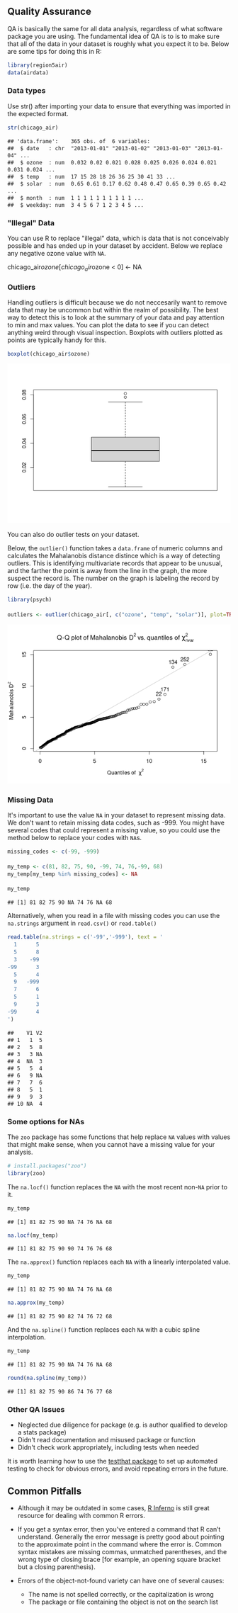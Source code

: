 ## Quality Assurance

QA is basically the same for all data analysis, regardless of what software 
package you are using. The fundamental idea of QA is to is to make sure that all
of the data in your dataset is roughly what you expect it to be. 
Below are some tips for doing this in R:


```r
library(region5air)
data(airdata)
```



### Data types

Use str() after importing your data to ensure that everything was imported in the 
expected format.


```r
str(chicago_air)
```

```
## 'data.frame':	365 obs. of  6 variables:
##  $ date   : chr  "2013-01-01" "2013-01-02" "2013-01-03" "2013-01-04" ...
##  $ ozone  : num  0.032 0.02 0.021 0.028 0.025 0.026 0.024 0.021 0.031 0.024 ...
##  $ temp   : num  17 15 28 18 26 36 25 30 41 33 ...
##  $ solar  : num  0.65 0.61 0.17 0.62 0.48 0.47 0.65 0.39 0.65 0.42 ...
##  $ month  : num  1 1 1 1 1 1 1 1 1 1 ...
##  $ weekday: num  3 4 5 6 7 1 2 3 4 5 ...
```

### "Illegal" Data

You can use R to replace "illegal" data, which is data that is not conceivably 
possible and has ended up in your dataset by accident. Below we replace any
negative ozone value with `NA`.

chicago_air$ozone[chicago_air$ozone < 0] <- NA

### Outliers

Handling outliers is difficult because we do not neccesarily want to remove data
that may be uncommon but within the realm of possibility. The best way to detect
this is to look at the summary of your data and pay attention to min and max values.
You can plot the data to see if you can detect anything weird through visual inspection.
Boxplots with outliers plotted as points are typically handy for this.



```r
boxplot(chicago_air$ozone)
```

![](readme_files/figure-html/unnamed-chunk-4-1.png)<!-- -->

You can also do outlier tests on your dataset. 

Below, the `outlier()` function takes a `data.frame` of numeric columns and 
calculates the Mahalanobis distance distince which is a way of detecting outliers.
This is identifying multivariate records that appear to be unusual, and the farther
the point is away from the line in the graph, the more suspect the record is. The 
number on the graph is labeling the record by row (i.e. the day of the year).


```r
library(psych)

outliers <- outlier(chicago_air[, c("ozone", "temp", "solar")], plot=TRUE)
```

![](readme_files/figure-html/unnamed-chunk-5-1.png)<!-- -->

### Missing Data

It's important to use the value `NA` in your dataset to represent missing data.
We don't want to retain missing data codes, such as -999. You might have several
codes that could represent a missing value, so you could use the method below
to replace your codes with `NA`s.


```r
missing_codes <- c(-99, -999)

my_temp <- c(81, 82, 75, 90, -99, 74, 76,-99, 68)
my_temp[my_temp %in% missing_codes] <- NA

my_temp
```

```
## [1] 81 82 75 90 NA 74 76 NA 68
```

Alternatively, when you read in a file with missing codes you can use the `na.strings`
argument in `read.csv()` or `read.table()`



```r
read.table(na.strings = c('-99','-999'), text = '
  1      5
  5      8
  3    -99
-99      3
  5      4
  9   -999
  7      6
  5      1
  9      3
-99      4
')
```

```
##    V1 V2
## 1   1  5
## 2   5  8
## 3   3 NA
## 4  NA  3
## 5   5  4
## 6   9 NA
## 7   7  6
## 8   5  1
## 9   9  3
## 10 NA  4
```
### Some options for NAs

The `zoo` package has some functions that help replace `NA` values with values
that might make sense, when you cannot have a missing value for your analysis.


```r
# install.packages("zoo")
library(zoo)
```

The `na.locf()` function replaces the `NA` with the most recent non-`NA` prior
to it.


```r
my_temp
```

```
## [1] 81 82 75 90 NA 74 76 NA 68
```

```r
na.locf(my_temp)  
```

```
## [1] 81 82 75 90 90 74 76 76 68
```

The `na.approx()` function replaces each `NA` with a linearly interpolated value.


```r
my_temp
```

```
## [1] 81 82 75 90 NA 74 76 NA 68
```

```r
na.approx(my_temp) 
```

```
## [1] 81 82 75 90 82 74 76 72 68
```

And the `na.spline()` function replaces each `NA` with a cubic spline interpolation.


```r
my_temp
```

```
## [1] 81 82 75 90 NA 74 76 NA 68
```

```r
round(na.spline(my_temp)) 
```

```
## [1] 81 82 75 90 86 74 76 77 68
```


### Other QA Issues

- Neglected due diligence for package (e.g. is author qualified to develop a stats package)
- Didn't read documentation and misused package or function
- Didn't check work appropriately, including tests when needed

It is worth learning how to use the [testthat package](https://testthat.r-lib.org/)
to set up automated testing to check for obvious errors, and avoid repeating errors
in the future.

## Common Pitfalls

- Although it may be outdated in some cases, [R Inferno](https://www.burns-stat.com/pages/Tutor/R_inferno.pdf)
is still great resource for dealing with common R errors.

- If you get a syntax error, then you've entered a command that R can’t understand.
Generally the error message is pretty good about pointing to the approximate point
in the command where the error is. Common syntax mistakes are missing commas, 
unmatched parentheses, and the wrong type of closing brace [for example, an 
opening square bracket but a closing parenthesis).

- Errors of the object-not-found variety can have one of several causes:
    - The name is not spelled correctly, or the capitalization is wrong
    - The package or file containing the object is not on the search list
